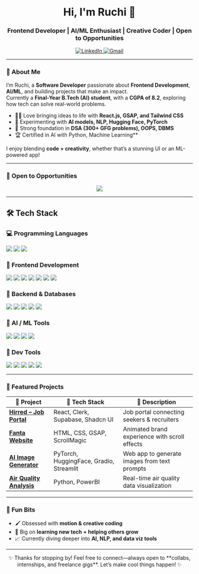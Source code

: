 <h1 align="center">Hi, I'm Ruchi 👋</h1>
<h3 align="center">Frontend Developer | AI/ML Enthusiast | Creative Coder | Open to Opportunities</h3>

<p align="center">
  <a href="https://www.linkedin.com/in/ruchi-302a5a21b/" target="_blank">
    <img alt="LinkedIn" src="https://img.shields.io/badge/LinkedIn-Connect-blue?style=for-the-badge&logo=linkedin&logoColor=white" />
  </a>
  <a href="mailto:ruchichaudhary.work@gmail.com">
    <img alt="Gmail" src="https://img.shields.io/badge/Email-Contact_Me-D14836?style=for-the-badge&logo=gmail&logoColor=white" />
  </a>
</p>

---

### 🌟 About Me

I’m Ruchi, a **Software Developer** passionate about **Frontend Development**, **AI/ML**, and building projects that make an impact.  
Currently a **Final-Year B.Tech (AI) student**, with a **CGPA of 8.2**, exploring how tech can solve real-world problems.

- 👩‍💻 Love bringing ideas to life with **React.js, GSAP, and Tailwind CSS**
- 🤖 Experimenting with **AI models, NLP, Hugging Face, PyTorch**
- 🧩 Strong foundation in **DSA (300+ GFG problems), OOPS, DBMS**
- 🏆 Certified in  AI with Python, Machine Learning**

I enjoy blending **code + creativity**, whether that’s a stunning UI or an ML-powered app!

---

### 💼 Open to Opportunities

<p align="center">
  <img src="https://readme-typing-svg.herokuapp.com?font=Fira+Code&pause=1000&center=true&vCenter=true&width=500&lines=🚀+Actively+Seeking+Frontend/Fullstack/AI/ML+Roles!;🌱+Let’s+Collaborate+and+Build!" />
</p>

---

## 🛠️ Tech Stack

### 💻 Programming Languages
<p align="left">
  <img src="https://img.shields.io/badge/-C++-00599C?style=for-the-badge&logo=cplusplus&logoColor=white" />
  <img src="https://img.shields.io/badge/-Python-3776AB?style=for-the-badge&logo=python&logoColor=white" />
  <img src="https://img.shields.io/badge/-JavaScript-F7DF1E?style=for-the-badge&logo=javascript&logoColor=black" />
</p>

### 🎨 Frontend Development
<p align="left">
  <img src="https://img.shields.io/badge/-HTML5-E34F26?style=for-the-badge&logo=html5&logoColor=white" />
  <img src="https://img.shields.io/badge/-CSS3-1572B6?style=for-the-badge&logo=css3&logoColor=white" />
  <img src="https://img.shields.io/badge/-React-20232A?style=for-the-badge&logo=react&logoColor=61DAFB" />
  <img src="https://img.shields.io/badge/-Tailwind-38B2AC?style=for-the-badge&logo=tailwind-css&logoColor=white" />
  <img src="https://img.shields.io/badge/-Bootstrap-563D7C?style=for-the-badge&logo=bootstrap&logoColor=white" />
  <img src="https://img.shields.io/badge/-GSAP-88CE02?style=for-the-badge&logo=greensock&logoColor=white" />
  <img src="https://img.shields.io/badge/-Shadcn_UI-000000?style=for-the-badge&logo=shadcn&logoColor=white" />
</p>

### 🚀 Backend & Databases
<p align="left">
  <img src="https://img.shields.io/badge/-Node.js-339933?style=for-the-badge&logo=node.js&logoColor=white" />
  <img src="https://img.shields.io/badge/-Express-000000?style=for-the-badge&logo=express&logoColor=white" />
  <img src="https://img.shields.io/badge/-MongoDB-4EA94B?style=for-the-badge&logo=mongodb&logoColor=white" />
  <img src="https://img.shields.io/badge/-Supabase-3ECF8E?style=for-the-badge&logo=supabase&logoColor=white" />
  <img src="https://img.shields.io/badge/-Firebase-FFCA28?style=for-the-badge&logo=firebase&logoColor=black" />
</p>

### 🤖 AI / ML Tools
<p align="left">
  <img src="https://img.shields.io/badge/-TensorFlow-FF6F00?style=for-the-badge&logo=tensorflow&logoColor=white" />
  <img src="https://img.shields.io/badge/-PyTorch-EE4C2C?style=for-the-badge&logo=pytorch&logoColor=white" />
  <img src="https://img.shields.io/badge/-HuggingFace-F9A03C?style=for-the-badge&logo=huggingface&logoColor=black" />
  <img src="https://img.shields.io/badge/-Gradio-FF4A4A?style=for-the-badge&logo=gradio&logoColor=white" />
</p>

### 🧰 Dev Tools
<p align="left">
  <img src="https://img.shields.io/badge/-Git-F05032?style=for-the-badge&logo=git&logoColor=white" />
  <img src="https://img.shields.io/badge/-VSCode-007ACC?style=for-the-badge&logo=visualstudiocode&logoColor=white" />
  <img src="https://img.shields.io/badge/-Clerk-3E2B8F?style=for-the-badge&logo=clerk&logoColor=white" />
  <img src="https://img.shields.io/badge/-Streamlit-FF4B4B?style=for-the-badge&logo=streamlit&logoColor=white" />
  <img src="https://img.shields.io/badge/-PowerBI-F2C811?style=for-the-badge&logo=powerbi&logoColor=black" />
</p>


---

### 🚀 Featured Projects

| 🧩 Project | 🔧 Tech Stack | 🌟 Description |
|-----------|----------------|----------------|
| [**Hirred – Job Portal**](https://pro-hire.vercel.app/) | React, Clerk, Supabase, Shadcn UI | Job portal connecting seekers & recruiters |
| [**Fanta Website**](https://fantaweb.netlify.app/) | HTML, CSS, GSAP, ScrollMagic | Animated brand experience with scroll effects |
| [**AI Image Generator**](https://github.com/Ruchi2002/Text-to-Image) | PyTorch, HuggingFace, Gradio, Streamlit | Web app to generate images from text prompts |
| [**Air Quality Analysis**](https://github.com/Ruchi2002/Air-Quality-Analysis) | Python, PowerBI | Real-time air quality data visualization |

---

### 🎨 Fun Bits

- 🖌️ Obsessed with **motion & creative coding**
- 🧠 Big on **learning new tech + helping others grow**
- 📈 Currently diving deeper into **AI, NLP, and data viz tools**

---

<div align="center">
✨ Thanks for stopping by! Feel free to connect—always open to **collabs, internships, and freelance gigs**. Let’s make cool things happen! ✨
</div>
